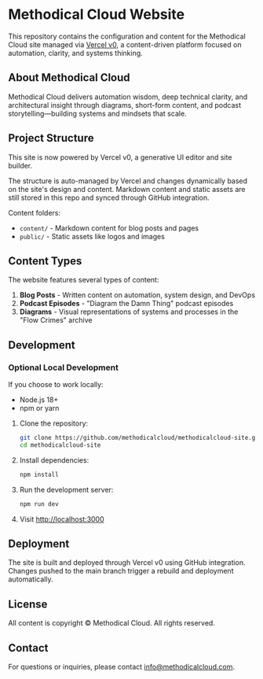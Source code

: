 # Methodical Cloud Website

This repository contains the configuration and content for the Methodical Cloud site managed via [Vercel v0](https://v0.dev), a content-driven platform focused on automation, clarity, and systems thinking.

## About Methodical Cloud

Methodical Cloud delivers automation wisdom, deep technical clarity, and architectural insight through diagrams, short-form content, and podcast storytelling—building systems and mindsets that scale.

## Project Structure

This site is now powered by Vercel v0, a generative UI editor and site builder.

The structure is auto-managed by Vercel and changes dynamically based on the site's design and content. Markdown content and static assets are still stored in this repo and synced through GitHub integration.

Content folders:

- `content/` - Markdown content for blog posts and pages
- `public/` - Static assets like logos and images

## Content Types

The website features several types of content:

1. **Blog Posts** - Written content on automation, system design, and DevOps
2. **Podcast Episodes** - "Diagram the Damn Thing" podcast episodes
3. **Diagrams** - Visual representations of systems and processes in the "Flow Crimes" archive

## Development

### Optional Local Development

If you choose to work locally:

- Node.js 18+
- npm or yarn

1. Clone the repository:

   ```bash
   git clone https://github.com/methodicalcloud/methodicalcloud-site.git
   cd methodicalcloud-site
   ```

2. Install dependencies:

   ```bash
   npm install
   ```

3. Run the development server:

   ```bash
   npm run dev
   ```

4. Visit [http://localhost:3000](http://localhost:3000)

## Deployment

The site is built and deployed through Vercel v0 using GitHub integration. Changes pushed to the main branch trigger a rebuild and deployment automatically.

## License

All content is copyright © Methodical Cloud. All rights reserved.

## Contact

For questions or inquiries, please contact [info@methodicalcloud.com](mailto:info@methodicalcloud.com).

